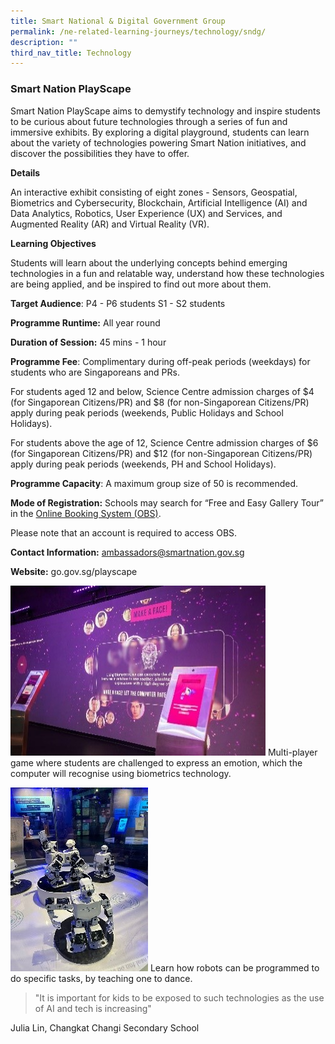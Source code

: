 ```yaml
---
title: Smart National & Digital Government Group
permalink: /ne-related-learning-journeys/technology/sndg/
description: ""
third_nav_title: Technology
---
```

### Smart Nation PlayScape

Smart Nation PlayScape aims to demystify technology and inspire students to be curious about future technologies through a series of fun and immersive exhibits. By exploring a digital playground, students can learn about the variety of  technologies powering Smart Nation initiatives, and discover the possibilities they have to offer.

**Details**

An interactive exhibit consisting of eight zones - Sensors, Geospatial, Biometrics and Cybersecurity, Blockchain, ArtificiaI Intelligence (AI) and Data Analytics, Robotics, User Experience (UX) and Services, and Augmented Reality (AR) and Virtual Reality (VR).

**Learning Objectives**

Students will learn about the underlying concepts behind emerging technologies in a fun and relatable way, understand how these technologies are being applied, and be inspired to find out more about them. 

**Target Audience**:
P4 - P6 students
S1 - S2 students

**Programme Runtime:** All year round

**Duration of Session:** 45 mins - 1 hour

**Programme Fee**: Complimentary during off-peak periods (weekdays) for students who are Singaporeans and PRs. 

For students aged 12 and below, Science Centre admission charges of $4 (for Singaporean Citizens/PR) and $8 (for non-Singaporean Citizens/PR) apply during peak periods (weekends, Public Holidays and School Holidays). 

For students above the age of 12, Science Centre admission charges of $6 (for Singaporean Citizens/PR) and $12 (for non-Singaporean Citizens/PR) apply during peak periods (weekends, PH and School Holidays). 

**Programme Capacity**: A maximum group size of 50 is recommended. 

**Mode of Registration:** Schools may search for “Free and Easy Gallery Tour” in the [Online Booking System (OBS)](https://bookings.science.edu.sg/obsinternetweb/?_ga=2.224598874.1195669561.1689163049-1447870005.1689163049).


Please note that an account is required to access OBS. 

**Contact Information:** ambassadors@smartnation.gov.sg
			
**Website:** go.gov.sg/playscape

![](/images/smart%20nation_playscape1.jpg)
Multi-player game where students are challenged to express an emotion, which the computer will recognise using biometrics technology. 

![](/images/smart%20nation_playscape2.jpg)
Learn how robots can be programmed to do specific tasks, by teaching one to dance. 

> "It is important for kids to be exposed to such technologies as the use of AI and tech is increasing"

Julia Lin, Changkat Changi Secondary School 


